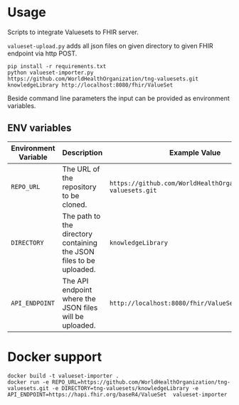 # Usage

Scripts to integrate Valuesets to FHIR server.

`valueset-upload.py` adds all json files on given directory to given FHIR endpoint via http POST.

```
pip install -r requirements.txt
python valueset-importer.py https://github.com/WorldHealthOrganization/tng-valuesets.git knowledgeLibrary http://localhost:8080/fhir/ValueSet
```

Beside command line parameters the input can be provided as environment variables.

## ENV variables

| Environment Variable | Description                                                         | Example Value                                                  |
|----------------------|---------------------------------------------------------------------|----------------------------------------------------------------|
| `REPO_URL`           | The URL of the repository to be cloned.                             | `https://github.com/WorldHealthOrganization/tng-valuesets.git` |
| `DIRECTORY`          | The path to the directory containing the JSON files to be uploaded. | `knowledgeLibrary`                                             |
| `API_ENDPOINT`       | The API endpoint where the JSON files will be uploaded.             | `http://localhost:8080/fhir/ValueSet`                          |


# Docker support

```
docker build -t valueset-importer .
docker run -e REPO_URL=https://github.com/WorldHealthOrganization/tng-valuesets.git -e DIRECTORY=tng-valuesets/knowledgeLibrary -e API_ENDPOINT=https://hapi.fhir.org/baseR4/ValueSet  valueset-importer
```


